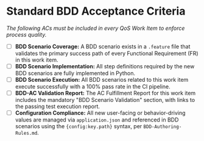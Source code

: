 # Standard BDD Acceptance Criteria

*The following ACs must be included in every QoS Work Item to enforce process quality.*

-   [ ] **BDD Scenario Coverage:** A BDD scenario exists in a `.feature` file that validates the primary success path of every Functional Requirement (FR) in this work item.
-   [ ] **BDD Scenario Implementation:** All step definitions required by the new BDD scenarios are fully implemented in Python.
-   [ ] **BDD Scenario Execution:** All BDD scenarios related to this work item execute successfully with a 100% pass rate in the CI pipeline.
-   [ ] **BDD-AC Validation Report:** The AC Fulfillment Report for this work item includes the mandatory "BDD Scenario Validation" section, with links to the passing test execution report.
-   [ ] **Configuration Compliance:** All new user-facing or behavior-driving values are managed via `application.json` and referenced in BDD scenarios using the `{config:key.path}` syntax, per `BDD-Authoring-Rules.md`.
